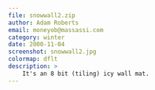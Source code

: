 ```yaml
---
file: snowwall2.zip
author: Adam Roberts
email: moneyob@massassi.com
category: winter
date: 2000-11-04
screenshot: snowwall2.jpg
colormap: dflt
description: >
    It's an 8 bit (tiling) icy wall mat.
---
```

